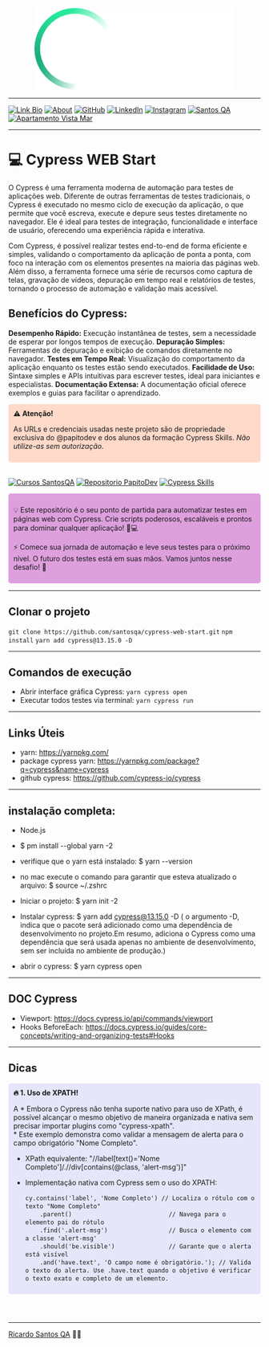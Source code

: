 
<p align="center">
  <a href="https://santosqa.github.io/" target="_blank" rel="noopener noreferrer">
    <picture>
      <source media="(prefers-color-scheme: dark)"  srcset="./assets/cypress-logo-dark.png">
      <source media="(prefers-color-scheme: light)" srcset="./assets/cypress-logo-dark.png">
      <img alt="Cypress Logo" src="./assets/cypress-logo-dark.png">
    </picture>
  </a>
</p>

---


[![Link Bio](https://img.shields.io/badge/Link%20Bio-59d959?style=for-the-badge&logo=about.me&logoColor=white)](https://santosqa.github.io) [![About](https://img.shields.io/badge/About.me-993399?style=for-the-badge&logo=about.me&logoColor=white)](https://about.me/santosqa) [![GitHub](https://img.shields.io/badge/GitHub-100000?style=for-the-badge&logo=github&logoColor=white)](https://github.com/santosqa) [![LinkedIn](https://img.shields.io/badge/LinkedIn-0077B5?style=for-the-badge&logo=linkedin&logoColor=white)](https://www.linkedin.com/in/santosqa) [![Instagram](https://img.shields.io/badge/instagram-%23E4405F.svg?&style=for-the-badge&logo=instagram&logoColor=white)](https://www.instagram.com/santosqa_/) [![Santos QA](https://img.shields.io/badge/WWW-SantosQA.com-BD93F9?style=for-the-badge&logo=world&logoColor=white)](https://santosqa.com/) [![Apartamento Vista Mar](https://img.shields.io/badge/WWW-ApartamentoVistaMar.com-FFB86C?style=for-the-badge&logo=sun&logoColor=white)](https://www.apartamentovistamar.com/)


---


# 💻  Cypress WEB Start


O Cypress é uma ferramenta moderna de automação para testes de aplicações web. Diferente de outras ferramentas de testes tradicionais, o Cypress é executado no mesmo ciclo de execução da aplicação, o que permite que você escreva, execute e depure seus testes diretamente no navegador. Ele é ideal para testes de integração, funcionalidade e interface de usuário, oferecendo uma experiência rápida e interativa.

Com Cypress, é possível realizar testes end-to-end de forma eficiente e simples, validando o comportamento da aplicação de ponta a ponta, com foco na interação com os elementos presentes na maioria das páginas web. Além disso, a ferramenta fornece uma série de recursos como captura de telas, gravação de vídeos, depuração em tempo real e relatórios de testes, tornando o processo de automação e validação mais acessível.

## Benefícios do Cypress:
  **Desempenho Rápido:** Execução instantânea de testes, sem a necessidade de esperar por longos tempos de execução.
  **Depuração Simples:** Ferramentas de depuração e exibição de comandos diretamente no navegador.
  **Testes em Tempo Real:** Visualização do comportamento da aplicação enquanto os testes estão sendo executados.
  **Facilidade de Uso:** Sintaxe simples e APIs intuitivas para escrever testes, ideal para iniciantes e especialistas.
  **Documentação Extensa:** A documentação oficial oferece exemplos e guias para facilitar o aprendizado.

<div style="background-color: #ffd9c9; padding: 10px; border-radius: 5px;" role="alert" aria-live="assertive">
  <strong>⚠️ Atenção!</strong><br>
  <p>As URLs e credenciais usadas neste projeto são de propriedade exclusiva do @papitodev e dos alunos da formação Cypress Skills. <em>Não utilize-as sem autorização.</em></p>
</div></br>

[![Cursos SantosQA](https://img.shields.io/badge/cypress-santosqa-4A7BFF?style=for-the-badge&logo=cypress&logoColor=white)](https://www.santosqa.com/top/) [![Repositorio PapitoDev](https://img.shields.io/badge/GitHub-papitoDEV-DC143C?style=for-the-badge&logo=github&logoColor=white)](https://github.com/papitodev/) [![Cypress Skills](https://img.shields.io/badge/cypress_Skills-Fernando_papito-32CD32?style=for-the-badge&logo=cypress&logoColor=white)](https://cyskills.com.br/)


<div style="background-color: #DDA0DD; padding: 10px; border-radius: 5px;" role="note" aria-live="polite">
  <p>💡 Este repositório é o seu ponto de partida para automatizar testes em páginas web com Cypress. Crie scripts poderosos, escaláveis e prontos para dominar qualquer aplicação! 🚀💻</p>
  <p>⚡ Comece sua jornada de automação e leve seus testes para o próximo nível. O futuro dos testes está em suas mãos. Vamos juntos nesse desafio! 💪</p>
</div>



----------------------
## Clonar o projeto

   ` git clone https://github.com/santosqa/cypress-web-start.git `
   ` npm install `
   ` yarn add cypress@13.15.0 -D `

----------------------

## Comandos de execução
  - Abrir interface gráfica Cypress: ``` yarn cypress open ```
  - Executar todos testes via terminal: ``` yarn cypress run ```

----------------------
## Links Úteis
  
  - yarn: https://yarnpkg.com/
  - package cypress yarn: https://yarnpkg.com/package?q=cypress&name=cypress
  - github cypress: https://github.com/cypress-io/cypress



----------------------

## instalação completa:

  - Node.js
  - $ pm install --global yarn -2
  - verifique que o yarn está instalado: $  yarn --version
  - no mac execute o comando para garantir que esteva atualizado o arquivo: $ source ~/.zshrc

  - Iniciar o projeto: $ yarn init -2
  - Instalar cypress: $ yarn add cypress@13.15.0 -D
  ( o argumento -D, indica que o pacote será adicionado como uma dependência de desenvolvimento no projeto.Em resumo, adiciona o Cypress como uma dependência que será usada apenas no ambiente de desenvolvimento, sem ser incluída no ambiente de produção.) 
   - abrir o cypress: $ yarn cypress open
  
---

## DOC Cypress 
  - Viewport: https://docs.cypress.io/api/commands/viewport
  - Hooks BeforeEach: https://docs.cypress.io/guides/core-concepts/writing-and-organizing-tests#Hooks


----



## Dicas

<div style="background-color: #E6E6FA; padding: 10px; border-radius: 5px;" role="alert" aria-live="assertive">
  <strong>🔥 1.  Uso de XPATH!</strong>
  <p>A * Embora o Cypress não tenha suporte nativo para uso de XPath, é possível alcançar o mesmo objetivo de maneira organizada e nativa sem precisar importar plugins como "cypress-xpath".  </br>   
  * Este exemplo demonstra como validar a mensagem de alerta para o campo obrigatório "Nome Completo".

  * XPath equivalente: 
  "//label[text()='Nome Completo']/.//div[contains(@class, 'alert-msg')]"
    
  * Implementação nativa com Cypress sem o uso do XPATH:  

        cy.contains('label', 'Nome Completo') // Localiza o rótulo com o texto "Nome Completo"
            .parent()                           // Navega para o elemento pai do rótulo
            .find('.alert-msg')                 // Busca o elemento com a classe 'alert-msg'
            .should('be.visible')               // Garante que o alerta está visível
            .and('have.text', 'O campo nome é obrigatório.'); // Valida o texto do alerta. Use .have.text quando o objetivo é verificar o texto exato e completo de um elemento.
  
  </em></p>
</div></br>
   
    
    
#

---

 [Ricardo Santos QA](https://github.com/santosqa) 👋🏼

